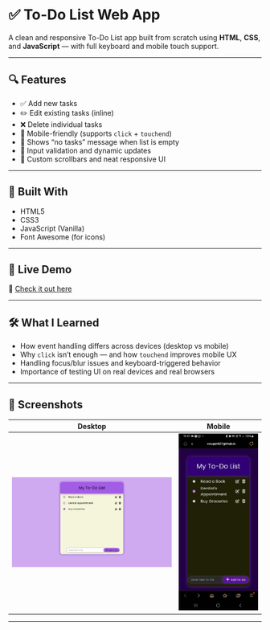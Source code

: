# ✅ To-Do List Web App

A clean and responsive To-Do List app built from scratch using **HTML**, **CSS**, and **JavaScript** — with full keyboard and mobile touch support.

---

## 🔍 Features

- ✅ Add new tasks
- ✏️ Edit existing tasks (inline)
- ❌ Delete individual tasks
- 📱 Mobile-friendly (supports `click` + `touchend`)
- 💬 Shows “no tasks” message when list is empty
- 🔁 Input validation and dynamic updates
- 🎨 Custom scrollbars and neat responsive UI

---

## 📱 Built With

- HTML5  
- CSS3  
- JavaScript (Vanilla)  
- Font Awesome (for icons)

---

## 🚀 Live Demo

🔗 [Check it out here](https://rutupatil27.github.io/Todo_List/)  

---

## 🛠️ What I Learned

- How event handling differs across devices (desktop vs mobile)
- Why `click` isn’t enough — and how `touchend` improves mobile UX
- Handling focus/blur issues and keyboard-triggered behavior
- Importance of testing UI on real devices and real browsers

---

## 📸 Screenshots

| Desktop                         | Mobile                          |
|-------------------------------|---------------------------------|
| ![desktop](./assets/desktop.png) | ![mobile](./assets/mobile.jpg) |  

---
